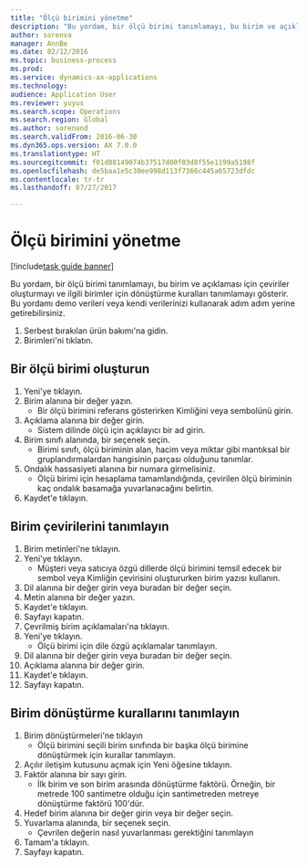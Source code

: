 ```yaml
--- 
title: "Ölçü birimini yönetme"
description: "Bu yordam, bir ölçü birimi tanımlamayı, bu birim ve açıklaması için çeviriler oluşturmayı ve ilgili birimler için dönüştürme kuralları tanımlamayı gösterir."
author: sorenva
manager: AnnBe
ms.date: 02/12/2016
ms.topic: business-process
ms.prod: 
ms.service: dynamics-ax-applications
ms.technology: 
audience: Application User
ms.reviewer: yuyus
ms.search.scope: Operations
ms.search.region: Global
ms.author: sorenand
ms.search.validFrom: 2016-06-30
ms.dyn365.ops.version: AX 7.0.0
ms.translationtype: HT
ms.sourcegitcommit: f01d88149074b37517d00f03d8f55e1199a5198f
ms.openlocfilehash: de5baa1e5c30ee998d113f7366c445a65723dfdc
ms.contentlocale: tr-tr
ms.lasthandoff: 07/27/2017

---
```

# <a name="manage-unit-of-measure"></a>Ölçü birimini yönetme

[!include[task guide banner](../../includes/task-guide-banner.md)]

Bu yordam, bir ölçü birimi tanımlamayı, bu birim ve açıklaması için çeviriler oluşturmayı ve ilgili birimler için dönüştürme kuralları tanımlamayı gösterir. Bu yordamı demo verileri veya kendi verilerinizi kullanarak adım adım yerine getirebilirsiniz.

1. Serbest bırakılan ürün bakımı'na gidin.
2. Birimleri'ni tıklatın.

## <a name="create-a-unit-of-measure"></a>Bir ölçü birimi oluşturun
1. Yeni'ye tıklayın.
2. Birim alanına bir değer yazın.
    * Bir ölçü birimini referans gösterirken Kimliğini veya sembolünü girin.  
3. Açıklama alanına bir değer girin.
    * Sistem dilinde ölçü için açıklayıcı bir ad girin.  
4. Birim sınıfı alanında, bir seçenek seçin.
    * Birimi sınıfı, ölçü biriminin alan, hacim veya miktar gibi mantıksal bir gruplandırmalardan hangisinin parçası olduğunu tanımlar.  
5. Ondalık hassasiyeti alanına bir numara girmelisiniz.
    * Ölçü birimi için hesaplama tamamlandığında, çevirilen ölçü biriminin kaç ondalık basamağa yuvarlanacağını belirtin.  
6. Kaydet'e tıklayın.

## <a name="define-unit-translations"></a>Birim çevirilerini tanımlayın
1. Birim metinleri'ne tıklayın.
2. Yeni'ye tıklayın.
    * Müşteri veya satıcıya özgü dillerde ölçü birimini temsil edecek bir sembol veya Kimliğin çevirisini oluştururken birim yazısı kullanın.  
3. Dil alanına bir değer girin veya buradan bir değer seçin.
4. Metin alanına bir değer yazın.
5. Kaydet'e tıklayın.
6. Sayfayı kapatın.
7. Çevrilmiş birim açıklamaları'na tıklayın.
8. Yeni'ye tıklayın.
    * Ölçü birimi için dile özgü açıklamalar tanımlayın.  
9. Dil alanına bir değer girin veya buradan bir değer seçin.
10. Açıklama alanına bir değer girin.
11. Kaydet'e tıklayın.
12. Sayfayı kapatın.

## <a name="define-unit-conversion-rules"></a>Birim dönüştürme kurallarını tanımlayın
1. Birim dönüştürmeleri'ne tıklayın
    * Ölçü birimini seçili birim sınıfında bir başka ölçü birimine dönüştürmek için kurallar tanımlayın.  
2. Açılır iletişim kutusunu açmak için Yeni öğesine tıklayın.
3. Faktör alanına bir sayı girin.
    * İlk birim ve son birim arasında dönüştürme faktörü. Örneğin, bir metrede 100 santimetre olduğu için santimetreden metreye dönüştürme faktörü 100'dür.  
4. Hedef birim alanına bir değer girin veya bir değer seçin.
5. Yuvarlama alanında, bir seçenek seçin.
    * Çevrilen değerin nasıl yuvarlanması gerektiğini tanımlayın  
6. Tamam'a tıklayın.
7. Sayfayı kapatın.


